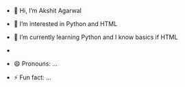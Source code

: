 - 👋 Hi, I’m Akshit Agarwal
- 👀 I’m interested in Python and HTML
- 🌱 I’m currently learning Python and I know basics if HTML

- 
- 😄 Pronouns: ...
- ⚡ Fun fact: ...

<!---
AkshitAgarwal05/AkshitAgarwal is a ✨ special ✨ repository because its `README.md` (this file) appears on your GitHub profile.
You can click the Preview link to take a look at your changes.
--->
